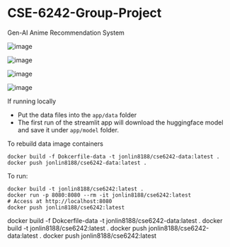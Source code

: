 # CSE-6242-Group-Project
Gen-AI Anime Recommendation System

![image](https://github.com/convoluted-turtle/CSE-6242-Group-Project/assets/33863191/edfb1fa8-1288-4248-a59b-b91f60f5933a)

![image](https://github.com/convoluted-turtle/CSE-6242-Group-Project/assets/33863191/e92ba2d0-673f-4b07-b424-1670a6655ff8)

![image](https://github.com/convoluted-turtle/CSE-6242-Group-Project/assets/33863191/84fe2861-d853-4c19-84b8-228eaebaf56b)

![image](https://github.com/convoluted-turtle/CSE-6242-Group-Project/assets/33863191/cd6daed7-ca21-43d5-9730-e2a68197aacf)


If running locally

* Put the data files into the `app/data` folder
* The first run of the streamlit app will download the huggingface model and save it under `app/model` folder.

To rebuild data image containers
```
docker build -f Dokcerfile-data -t jonlin8188/cse6242-data:latest .
docker push jonlin8188/cse6242-data:latest .
```

To run:
```
docker build -t jonlin8188/cse6242:latest .
docker run -p 8080:8080 --rm -it jonlin8188/cse6242:latest
# Access at http://localhost:8080
docker push jonlin8188/cse6242:latest
```

docker build -f Dokcerfile-data -t jonlin8188/cse6242-data:latest .
docker build -t jonlin8188/cse6242:latest .
docker push jonlin8188/cse6242-data:latest .
docker push jonlin8188/cse6242:latest
